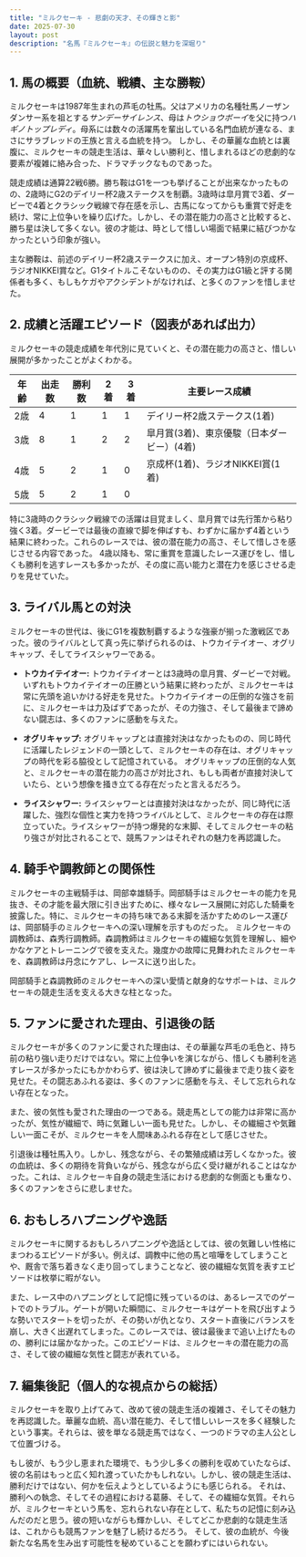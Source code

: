 ```yaml
---
title: "ミルクセーキ - 悲劇の天才、その輝きと影"
date: 2025-07-30
layout: post
description: "名馬『ミルクセーキ』の伝説と魅力を深堀り"
---
```


## 1. 馬の概要（血統、戦績、主な勝鞍）

ミルクセーキは1987年生まれの芦毛の牡馬。父はアメリカの名種牡馬ノーザンダンサー系を祖とする*サンデーサイレンス*、母は*トウショウボーイ*を父に持つ*ハギノトップレディ*。母系には数々の活躍馬を輩出している名門血統が連なる、まさにサラブレッドの王族と言える血統を持つ。  しかし、その華麗な血統とは裏腹に、ミルクセーキの競走生活は、華々しい勝利と、惜しまれるほどの悲劇的な要素が複雑に絡み合った、ドラマチックなものであった。

競走成績は通算22戦6勝。勝ち鞍はG1を一つも挙げることが出来なかったものの、2歳時にG2のデイリー杯2歳ステークスを制覇。3歳時は皐月賞で3着、ダービーで4着とクラシック戦線で存在感を示し、古馬になってからも重賞で好走を続け、常に上位争いを繰り広げた。しかし、その潜在能力の高さと比較すると、勝ち星は決して多くない。彼の才能は、時として惜しい場面で結果に結びつかなかったという印象が強い。

主な勝鞍は、前述のデイリー杯2歳ステークスに加え、オープン特別の京成杯、ラジオNIKKEI賞など。G1タイトルこそないものの、その実力はG1級と評する関係者も多く、もしもケガやアクシデントがなければ、と多くのファンを惜しませた。


## 2. 成績と活躍エピソード（図表があれば出力）

ミルクセーキの競走成績を年代別に見ていくと、その潜在能力の高さと、惜しい展開が多かったことがよくわかる。

| 年齢 | 出走数 | 勝利数 | 2着 | 3着 | 主要レース成績 |
|---|---|---|---|---|---|
| 2歳 | 4 | 1 | 1 | 1 | デイリー杯2歳ステークス(1着) |
| 3歳 | 8 | 1 | 2 | 2 | 皐月賞(3着)、東京優駿（日本ダービー）(4着) |
| 4歳 | 5 | 2 | 1 | 0 | 京成杯(1着)、ラジオNIKKEI賞(1着) |
| 5歳 | 5 | 2 | 1 | 0 |  |


特に3歳時のクラシック戦線での活躍は目覚ましく、皐月賞では先行策から粘り強く3着。ダービーでは最後の直線で脚を伸ばすも、わずかに届かず4着という結果に終わった。これらのレースでは、彼の潜在能力の高さ、そして惜しさを感じさせる内容であった。  4歳以降も、常に重賞を意識したレース運びをし、惜しくも勝利を逃すレースも多かったが、その度に高い能力と潜在力を感じさせる走りを見せていた。


## 3. ライバル馬との対決

ミルクセーキの世代は、後にG1を複数制覇するような強豪が揃った激戦区であった。彼のライバルとして真っ先に挙げられるのは、トウカイテイオー、オグリキャップ、そしてライスシャワーである。

* **トウカイテイオー:** トウカイテイオーとは3歳時の皐月賞、ダービーで対戦。いずれもトウカイテイオーの圧勝という結果に終わったが、ミルクセーキは常に先頭を追いかける好走を見せた。トウカイテイオーの圧倒的な強さを前に、ミルクセーキは力及ばずであったが、その力強さ、そして最後まで諦めない闘志は、多くのファンに感動を与えた。

* **オグリキャップ:** オグリキャップとは直接対決はなかったものの、同じ時代に活躍したレジェンドの一頭として、ミルクセーキの存在は、オグリキャップの時代を彩る脇役として記憶されている。  オグリキャップの圧倒的な人気と、ミルクセーキの潜在能力の高さが対比され、もしも両者が直接対決していたら、という想像を掻き立てる存在だったと言えるだろう。

* **ライスシャワー:** ライスシャワーとは直接対決はなかったが、同じ時代に活躍した、強烈な個性と実力を持つライバルとして、ミルクセーキの存在は際立っていた。ライスシャワーが持つ爆発的な末脚、そしてミルクセーキの粘り強さが対比されることで、競馬ファンはそれぞれの魅力を再認識した。


## 4. 騎手や調教師との関係性

ミルクセーキの主戦騎手は、岡部幸雄騎手。岡部騎手はミルクセーキの能力を見抜き、その才能を最大限に引き出すために、様々なレース展開に対応した騎乗を披露した。特に、ミルクセーキの持ち味である末脚を活かすためのレース運びは、岡部騎手のミルクセーキへの深い理解を示すものだった。  ミルクセーキの調教師は、森秀行調教師。森調教師はミルクセーキの繊細な気質を理解し、細やかなケアとトレーニングで彼を支えた。幾度かの故障に見舞われたミルクセーキを、森調教師は丹念にケアし、レースに送り出した。

岡部騎手と森調教師のミルクセーキへの深い愛情と献身的なサポートは、ミルクセーキの競走生活を支える大きな柱となった。


## 5. ファンに愛された理由、引退後の話

ミルクセーキが多くのファンに愛された理由は、その華麗な芦毛の毛色と、持ち前の粘り強い走りだけではない。常に上位争いを演じながら、惜しくも勝利を逃すレースが多かったにもかかわらず、彼は決して諦めずに最後まで走り抜く姿を見せた。その闘志あふれる姿は、多くのファンに感動を与え、そして忘れられない存在となった。

また、彼の気性も愛された理由の一つである。競走馬としての能力は非常に高かったが、気性が繊細で、時に気難しい一面も見せた。しかし、その繊細さや気難しい一面こそが、ミルクセーキを人間味あふれる存在として感じさせた。

引退後は種牡馬入り。しかし、残念ながら、その繁殖成績は芳しくなかった。彼の血統は、多くの期待を背負いながら、残念ながら広く受け継がれることはなかった。これは、ミルクセーキ自身の競走生活における悲劇的な側面とも重なり、多くのファンをさらに悲しませた。


## 6. おもしろハプニングや逸話

ミルクセーキに関するおもしろハプニングや逸話としては、彼の気難しい性格にまつわるエピソードが多い。例えば、調教中に他の馬と喧嘩をしてしまうことや、厩舎で落ち着きなく走り回ってしまうことなど、彼の繊細な気質を表すエピソードは枚挙に暇がない。

また、レース中のハプニングとして記憶に残っているのは、あるレースでのゲートでのトラブル。ゲートが開いた瞬間に、ミルクセーキはゲートを飛び出すような勢いでスタートを切ったが、その勢いが仇となり、スタート直後にバランスを崩し、大きく出遅れてしまった。このレースでは、彼は最後まで追い上げたものの、勝利には届かなかった。このエピソードは、ミルクセーキの潜在能力の高さ、そして彼の繊細な気性と闘志が表れている。


## 7. 編集後記（個人的な視点からの総括）

ミルクセーキを取り上げてみて、改めて彼の競走生活の複雑さ、そしてその魅力を再認識した。華麗な血統、高い潜在能力、そして惜しいレースを多く経験したという事実。それらは、彼を単なる競走馬ではなく、一つのドラマの主人公として位置づける。

もし彼が、もう少し恵まれた環境で、もう少し多くの勝利を収めていたならば、彼の名前はもっと広く知れ渡っていたかもしれない。しかし、彼の競走生活は、勝利だけではない、何かを伝えようとしているようにも感じられる。  それは、勝利への執念、そしてその過程における葛藤、そして、その繊細な気質。それらが、ミルクセーキという馬を、忘れられない存在として、私たちの記憶に刻み込んだのだと思う。彼の短いながらも輝かしい、そしてどこか悲劇的な競走生活は、これからも競馬ファンを魅了し続けるだろう。  そして、彼の血統が、今後新たな名馬を生み出す可能性を秘めていることを願わずにはいられない。
